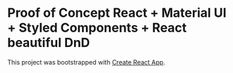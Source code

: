 # Proof of Concept React + Material UI + Styled Components + React beautiful DnD

This project was bootstrapped with [Create React App](https://github.com/facebook/create-react-app).
